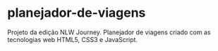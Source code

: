 # planejador-de-viagens
Projeto da edição NLW Journey. Planejador de viagens criado com as tecnologias web HTML5, CSS3 e JavaScript.
